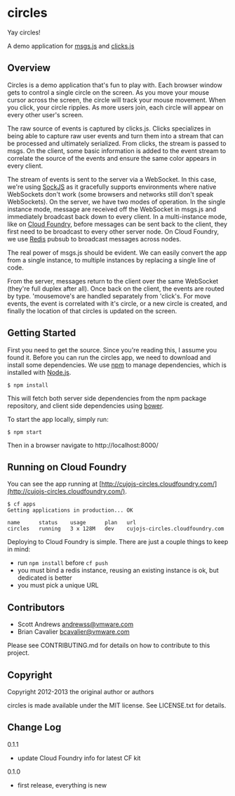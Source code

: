 # circles

Yay circles!

A demo application for [msgs.js][] and [clicks.js][]


## Overview

Circles is a demo application that's fun to play with. Each browser window gets to control a single circle on the screen. As you move your mouse cursor across the screen, the circle will track your mouse movement. When you click, your circle ripples. As more users join, each circle will appear on every other user's screen.

The raw source of events is captured by clicks.js. Clicks specializes in being able to capture raw user events and turn them into a stream that can be processed and ultimately serialized. From clicks, the stream is passed to msgs. On the client, some basic information is added to the event stream to correlate the source of the events and ensure the same color appears in every client.

The stream of events is sent to the server via a WebSocket. In this case, we're using [SockJS][] as it gracefully supports environments where native WebSockets don't work (some browsers and networks still don't speak WebSockets). On the server, we have two modes of operation. In the single instance mode, message are received off the WebSocket in msgs.js and immediately broadcast back down to every client. In a multi-instance mode, like on [Cloud Foundry][], before messages can be sent back to the client, they first need to be broadcast to every other server node. On Cloud Foundry, we use [Redis][] pubsub to broadcast messages across nodes.

The real power of msgs.js should be evident. We can easily convert the app from a single instance, to multiple instances by replacing a single line of code.

From the server, messages return to the client over the same WebSocket (they're full duplex after all). Once back on the client, the events are routed by type. 'mousemove's are handled separately from 'click's. For move events, the event is correlated with it's circle, or a new circle is created, and finally the location of that circles is updated on the screen.


## Getting Started

First you need to get the source. Since you're reading this, I assume you found it.  Before you can run the circles app, we need to download and install some dependencies.  We use [npm][] to manage dependencies, which is installed with [Node.js][].

    $ npm install

This will fetch both server side dependencies from the npm package repository, and client side dependencies using [bower][].

To start the app locally, simply run:

    $ npm start

Then in a browser navigate to http://localhost:8000/


## Running on Cloud Foundry

You can see the app running at [http://cujojs-circles.cloudfoundry.com/](http://cujojs-circles.cloudfoundry.com/).

    $ cf apps
    Getting applications in production... OK
    
    name      status    usage      plan   url                    
    circles   running   3 x 128M   dev    cujojs-circles.cloudfoundry.com

Deploying to Cloud Foundry is simple.  There are just a couple things to keep in mind:
* run `npm install` before `cf push`
* you must bind a redis instance, reusing an existing instance is ok, but dedicated is better
* you must pick a unique URL


Contributors
------------

- Scott Andrews <andrewss@vmware.com>
- Brian Cavalier <bcavalier@vmware.com>

Please see CONTRIBUTING.md for details on how to contribute to this project.


Copyright
---------

Copyright 2012-2013 the original author or authors

circles is made available under the MIT license. See LICENSE.txt for details.


Change Log
----------

0.1.1
- update Cloud Foundry info for latest CF kit

0.1.0
- first release, everything is new


[msgs.js]: https://github.com/cujojs/msgs
[clicks.js]: https://github.com/s2js/clicks
[SockJS]: http://sockjs.org/
[Cloud Foundry]: http://www.cloudfoundry.com/
[Redis]: http://redis.io/
[npm]: https://npmjs.org/
[Node.js]: http://nodejs.org/
[bower]: http://twitter.github.com/bower/
